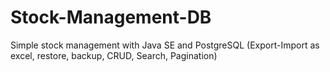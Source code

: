 # Stock-Management-DB
Simple stock management with Java SE and PostgreSQL (Export-Import as excel, restore, backup, CRUD, Search, Pagination) 
